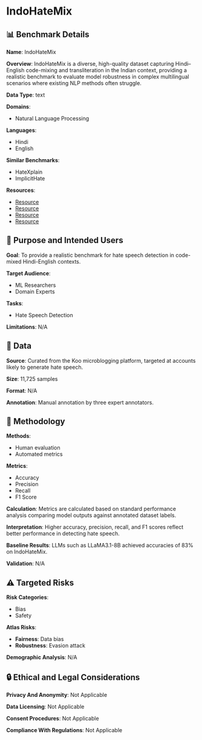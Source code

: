 # IndoHateMix

## 📊 Benchmark Details

**Name**: IndoHateMix

**Overview**: IndoHateMix is a diverse, high-quality dataset capturing Hindi–English code-mixing and transliteration in the Indian context, providing a realistic benchmark to evaluate model robustness in complex multilingual scenarios where existing NLP methods often struggle.

**Data Type**: text

**Domains**:
- Natural Language Processing

**Languages**:
- Hindi
- English

**Similar Benchmarks**:
- HateXplain
- ImplicitHate

**Resources**:
- [Resource](https://huggingface.co/meta-llama/Llama-3.1-8B)
- [Resource](https://huggingface.co/mistralai/Mistral-7B-v0.3)
- [Resource](https://huggingface.co/internlm/internlm2_5-7b)
- [Resource](https://huggingface.co/Qwen/Qwen2.5-7B)

## 🎯 Purpose and Intended Users

**Goal**: To provide a realistic benchmark for hate speech detection in code-mixed Hindi-English contexts.

**Target Audience**:
- ML Researchers
- Domain Experts

**Tasks**:
- Hate Speech Detection

**Limitations**: N/A

## 💾 Data

**Source**: Curated from the Koo microblogging platform, targeted at accounts likely to generate hate speech.

**Size**: 11,725 samples

**Format**: N/A

**Annotation**: Manual annotation by three expert annotators.

## 🔬 Methodology

**Methods**:
- Human evaluation
- Automated metrics

**Metrics**:
- Accuracy
- Precision
- Recall
- F1 Score

**Calculation**: Metrics are calculated based on standard performance analysis comparing model outputs against annotated dataset labels.

**Interpretation**: Higher accuracy, precision, recall, and F1 scores reflect better performance in detecting hate speech.

**Baseline Results**: LLMs such as LLaMA3.1-8B achieved accuracies of 83% on IndoHateMix.

**Validation**: N/A

## ⚠️ Targeted Risks

**Risk Categories**:
- Bias
- Safety

**Atlas Risks**:
- **Fairness**: Data bias
- **Robustness**: Evasion attack

**Demographic Analysis**: N/A

## 🔒 Ethical and Legal Considerations

**Privacy And Anonymity**: Not Applicable

**Data Licensing**: Not Applicable

**Consent Procedures**: Not Applicable

**Compliance With Regulations**: Not Applicable
